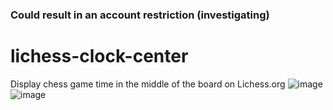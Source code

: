 ### Could result in an account restriction (investigating)
# lichess-clock-center
 Display chess game time in the middle of the board on Lichess.org
![image](https://github.com/ziebamikolaj/lichess-clock-center/assets/102910351/99fdc745-87cf-4a98-8d0b-d00296ce29f1)
![image](https://github.com/ziebamikolaj/lichess-clock-center/assets/102910351/7f1843be-2f85-4609-b505-a49e015952b1)

